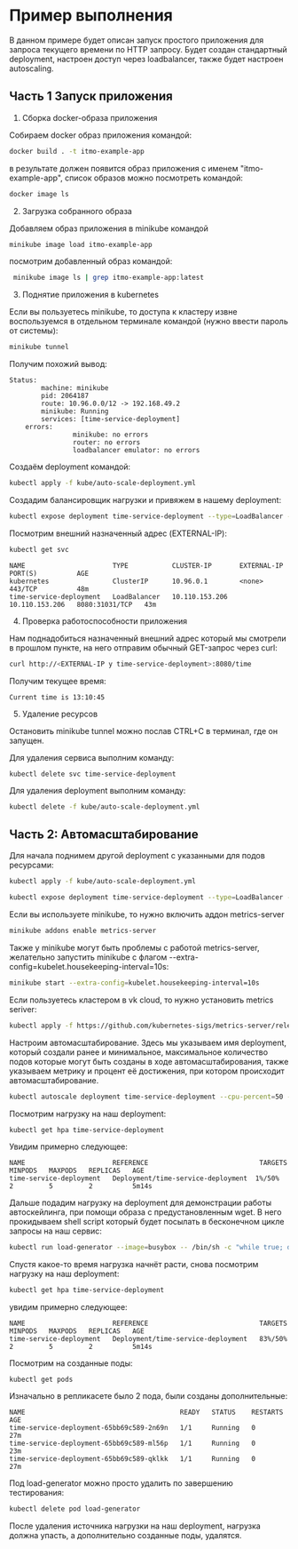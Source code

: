 # Пример выполнения

В данном примере будет описан запуск простого приложения для запроса текущего времени по HTTP запросу. Будет создан стандартный deployment, настроен доступ через loadbalancer, также будет настроен autoscaling.

## Часть 1 Запуск приложения

1) Сборка docker-образа приложения

Собираем docker образ приложения командой:

```bash
docker build . -t itmo-example-app
```

в результате должен появится образ приложения с именем "itmo-example-app", список образов можно посмотреть командой:

```bash
docker image ls
```

2) Загрузка собранного образа

Добавляем образ приложения в minikube командой

```bash
minikube image load itmo-example-app
```

посмотрим добавленный образ командой:

```bash
 minikube image ls | grep itmo-example-app:latest
```

 3) Поднятие приложения в kubernetes
 
Если вы пользуетесь minikube, то доступа к кластеру извне воспользуемся в отдельном терминале командой (нужно ввести пароль от системы):

```bash
minikube tunnel
```

Получим похожий вывод:

```shell
Status:
        machine: minikube
        pid: 2064187
        route: 10.96.0.0/12 -> 192.168.49.2
        minikube: Running
        services: [time-service-deployment]
    errors: 
                minikube: no errors
                router: no errors
                loadbalancer emulator: no errors
```

Создаём deployment командой:

 ```bash
kubectl apply -f kube/auto-scale-deployment.yml
 ```

Создадим балансировщик нагрузки и привяжем в нашему deployment:
```bash
kubectl expose deployment time-service-deployment --type=LoadBalancer --port=8080
```

Посмотрим внешний назначенный адрес (EXTERNAL-IP):
```bash
kubectl get svc
```

```shell
NAME                      TYPE           CLUSTER-IP       EXTERNAL-IP      PORT(S)          AGE
kubernetes                ClusterIP      10.96.0.1        <none>           443/TCP          48m
time-service-deployment   LoadBalancer   10.110.153.206   10.110.153.206   8080:31031/TCP   43m
```

4) Проверка работоспособности приложения

Нам поднадобиться назначенный внешний адрес который мы смотрели в прошлом пункте, на него отправим обычный GET-запрос через curl:

```bash
curl http://<EXTERNAL-IP у time-service-deployment>:8080/time
```

Получим текущее время:

```shell
Current time is 13:10:45
```

5) Удаление ресурсов

Остановить minikube tunnel можно послав CTRL+C в терминал, где он запущен.

Для удаления сервиса выполним команду:

```
kubectl delete svc time-service-deployment
```

Для удаления deployment выполним команду:

```bash
kubectl delete -f kube/auto-scale-deployment.yml
```

## Часть 2: Автомасштабирование

Для начала поднимем другой deployment с указанными для подов ресурсами:

```bash
kubectl apply -f kube/auto-scale-deployment.yml
```
```bash
kubectl expose deployment time-service-deployment --type=LoadBalancer --port=8080
```

Если вы используете minikube, то нужно включить аддон metrics-server

```bash
minikube addons enable metrics-server
```

Также у minikube могут быть проблемы с работой metrics-server, желательно запустить minikube с флагом --extra-config=kubelet.housekeeping-interval=10s:

```bash
minikube start --extra-config=kubelet.housekeeping-interval=10s
```

Если пользуетесь кластером в vk cloud, то нужно установить metrics seriver:

```bash
kubectl apply -f https://github.com/kubernetes-sigs/metrics-server/releases/latest/download/components.yaml
```

Настроим автомасштабирование. Здесь мы указываем имя deployment, который создали ранее и минимальное, максимальное количество подов которые могут быть созданы в ходе автомасштабирования, также указываем метрику и процент её достижения, при котором происходит автомасштабирование.

```bash
kubectl autoscale deployment time-service-deployment --cpu-percent=50 --min=2 --max=5
```

Посмотрим нагрузку на наш deployment:

```bash
kubectl get hpa time-service-deployment
```

Увидим примерно следующее:

```shell
NAME                      REFERENCE                            TARGETS   MINPODS   MAXPODS   REPLICAS   AGE
time-service-deployment   Deployment/time-service-deployment  1%/50%   2         5         2          5m14s
```

Дальше подадим нагрузку на deployment для демонстрации работы автоскейлинга, при помощи образа с предустановленным wget. В него прокидываем shell script который будет посылать в бесконечном цикле запросы на наш сервис:

```bash
kubectl run load-generator --image=busybox -- /bin/sh -c "while true; do wget -q -O- http://<внешний адрес load balancer полученный ранее>:8080/time; done"
```

Спустя какое-то время нагрузка начнёт расти, снова посмотрим нагрузку на наш deployment:

```bash
kubectl get hpa time-service-deployment
```

увидим примерно следующее:

```shell
NAME                      REFERENCE                            TARGETS   MINPODS   MAXPODS   REPLICAS   AGE
time-service-deployment   Deployment/time-service-deployment   83%/50%   2         5         2          5m14s
```

Посмотрим на созданные поды:

```shell
kubectl get pods
```

Изначально в репликасете было 2 пода, были созданы дополнительные:

```shell
NAME                                       READY   STATUS    RESTARTS   AGE
time-service-deployment-65bb69c589-2n69n   1/1     Running   0          27m
time-service-deployment-65bb69c589-ml56p   1/1     Running   0          23m
time-service-deployment-65bb69c589-qklkk   1/1     Running   0          27m
```

Под load-generator можно просто удалить по завершению тестирования:

```bash
kubectl delete pod load-generator
```

После удаления источника нагрузки на наш deployment, нагрузка должна упасть, а дополнительно созданные поды, удалятся.
